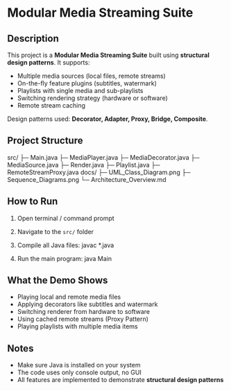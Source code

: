 # Modular Media Streaming Suite

## Description
This project is a **Modular Media Streaming Suite** built using **structural design patterns**. It supports:  

- Multiple media sources (local files, remote streams)  
- On-the-fly feature plugins (subtitles, watermark)  
- Playlists with single media and sub-playlists  
- Switching rendering strategy (hardware or software)  
- Remote stream caching  

Design patterns used: **Decorator, Adapter, Proxy, Bridge, Composite**.


## Project Structure
src/
├─ Main.java
├─ MediaPlayer.java
├─ MediaDecorator.java
├─ MediaSource.java
├─ Render.java
├─ Playlist.java
├─ RemoteStreamProxy.java
docs/
├─ UML_Class_Diagram.png
├─ Sequence_Diagrams.png
└─ Architecture_Overview.md



## How to Run

1. Open terminal / command prompt  
2. Navigate to the `src/` folder  
3. Compile all Java files:
javac *.java

4. Run the main program:
java Main


## What the Demo Shows

- Playing local and remote media files  
- Applying decorators like subtitles and watermark  
- Switching renderer from hardware to software  
- Using cached remote streams (Proxy Pattern)  
- Playing playlists with multiple media items  


## Notes
- Make sure Java is installed on your system  
- The code uses only console output, no GUI  
- All features are implemented to demonstrate **structural design patterns** 
